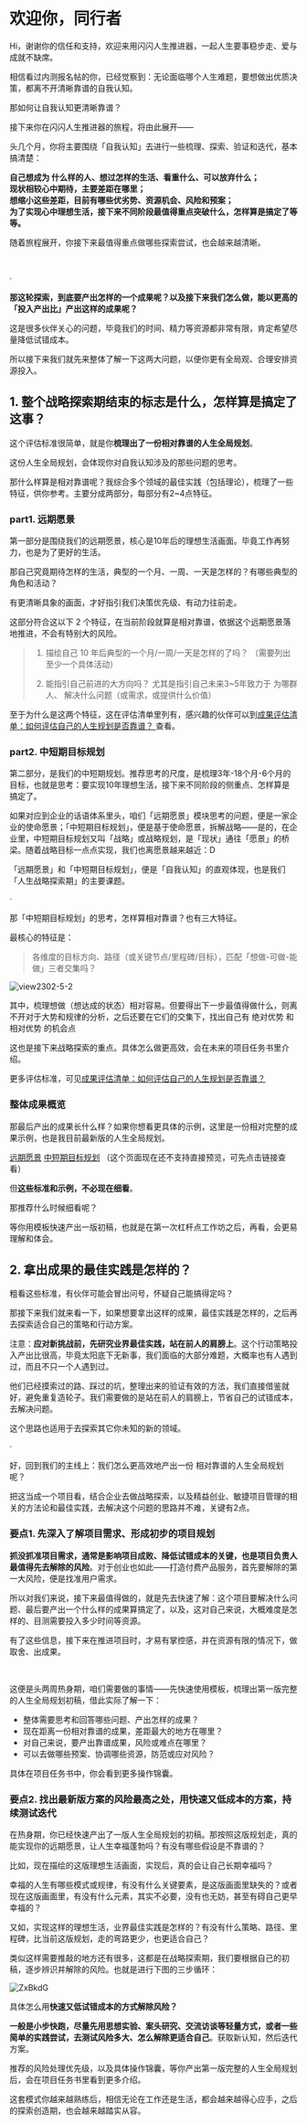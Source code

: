 # 欢迎你，同行者

Hi，谢谢你的信任和支持，欢迎来用闪闪人生推进器，一起人生要事稳步走、爱与成就不缺席。

相信看过内测报名帖的你，已经觉察到：无论面临哪个人生难题，要想做出优质决策，都离不开清晰靠谱的自我认知。


那如何让自我认知更清晰靠谱？

接下来你在闪闪人生推进器的旅程，将由此展开——

头几个月，你将主要围绕「自我认知」去进行一些梳理、探索、验证和迭代，基本搞清楚：

**自己想成为 什么样的人、想过怎样的生活、看重什么、可以放弃什么；<br />
现状相较心中期待，主要差距在哪里；<br />
想缩小这些差距，目前有哪些优劣势、资源机会、风险和预案；<br />
为了实现心中理想生活，接下来不同阶段最值得重点突破什么，怎样算是搞定了等等。**

随着旅程展开，你接下来最值得重点做哪些探索尝试，也会越来越清晰。

<br />

·

**那这轮探索，到底要产出怎样的一个成果呢？以及接下来我们怎么做，能以更高的「投入产出比」产出这样的成果呢？**

这是很多伙伴关心的问题，毕竟我们的时间、精力等资源都非常有限，肯定希望尽量降低试错成本。

所以接下来我们就先来整体了解一下这两大问题，以便你更有全局观、合理安排资源投入。

## 1. 整个战略探索期结束的标志是什么，怎样算是搞定了这事？

这个评估标准很简单，就是你**梳理出了一份相对靠谱的人生全局规划**。

这份人生全局规划，会体现你对自我认知涉及的那些问题的思考。


那什么样算是相对靠谱呢？我综合多个领域的最佳实践（包括理论），梳理了一些特征，供你参考。主要分成两部分，每部分有2~4点特征。

### part1. 远期愿景

第一部分是围绕我们的远期愿景，核心是10年后的理想生活画面。毕竟工作再努力，也是为了更好的生活。

那自己究竟期待怎样的生活，典型的一个月、一周、一天是怎样的？有哪些典型的角色和活动？

有更清晰具象的画面，才好指引我们决策优先级、有动力往前走。


这部分符合这以下 2 个特征，在当前阶段就算是相对靠谱，依据这个远期愿景落地推进，不会有特别大的风险。

> 1. 描绘自己 10 年后典型的一个月/一周/一天是怎样的了吗？
> （需要列出至少一个具体活动）
> 
> 2. 能指引自己前进的大方向吗？
> 尤其是指引自己未来3~5年致力于 为哪群人、
> 解决什么问题（或需求，或提供什么价值）

至于为什么是这两个特征，这在评估清单里列有，感兴趣的伙伴可以到[成果评估清单：⁡⁢‬⁣‌​‍⁢​﻿​⁣⁤⁤⁢​⁡﻿⁡‍⁣‌​​‌⁤⁤﻿​‬‬⁢​⁢⁣‍​‬​​⁣​​​​​⁡‬​如何评估自己的人生规划是否靠谱？ ](/project/checklist) 查看。

### part2. 中短期目标规划

第二部分，是我们的中短期规划。推荐思考的尺度，是梳理3年-18个月-6个月的目标，也就是思考：要实现10年理想生活，接下来不同阶段的侧重点、怎样算是搞定了。

如果对应到企业的话语体系里头，咱们「远期愿景」模块思考的问题，便是一家企业的使命愿景；「中短期目标规划」，便是基于使命愿景，拆解战略——是的，在企业里，中短期目标规划又叫「战略」或战略规划，是「现状」通往「愿景」的桥梁。随着战略目标一点点实现，我们也离愿景越来越近：D

「远期愿景」和「中短期目标规划」，便是「自我认知」的直观体现，也是我们「人生战略探索期」的主要课题。

·

那「中短期目标规划」的思考，怎样算相对靠谱？也有三大特征。

最核心的特征是：

> 各维度的目标方向、路径（或关键节点/里程碑/目标），匹配「想做-可做-能做」三者交集吗？


![view2302-5-2](https://cdn.sunnyhuang.net/share/view2302-5-5.png?x-oss-process=image/watermark,t_3,fill_1,padx_200,pady_200,text_6Zeq6Zeq5Lq655Sf,rotate_330 ':size=240')

其中，梳理想做（想达成的状态）相对容易。但要得出下一步最值得做什么，则离不开对于大势和规律的分析，之后还要在它们的交集下，找出自己有 绝对优势 和 相对优势 的机会点

这也是接下来战略探索的重点。具体怎么做更高效，会在未来的项目任务书里介绍。

更多评估标准，可见[成果评估清单：⁡⁢‬⁣‌​‍⁢​﻿​⁣⁤⁤⁢​⁡﻿⁡‍⁣‌​​‌⁤⁤﻿​‬‬⁢​⁢⁣‍​‬​​⁣​​​​​⁡‬​如何评估自己的人生规划是否靠谱？ ](/project/checklist) 

### 整体成果概览

那最后产出的成果长什么样？如果你想看更具体的示例，这里是一份相对完整的成果示例，也是我目前最新版的人生全局规划。

[‍远期愿景](https://sunnylife.feishu.cn/wiki/wikcnEy7dsfx0hrcc7RJ123xceg?sheet=DQo4ZU)
[‍‬‍‌⁡‌﻿⁣‍​⁤‬‬​‌⁡⁢﻿﻿​⁤​‍‬‌⁣‍‬​‌‬⁡​​⁣⁤‍‬⁢⁢​‬​​​⁣⁤‌‌﻿中短期目标规划](https://sunnylife.feishu.cn/wiki/wikcnEy7dsfx0hrcc7RJ123xceg?sheet=y4zfOl) （这个页面现在还不支持直接预览，可先点击链接查看）


但**这些标准和示例，不必现在细看**。

那推荐什么时候细看呢？

等你用模板快速产出一版初稿，也就是在第一次杠杆点工作坊之后，再看，会更易理解和体会。

## 2. 拿出成果的最佳实践是怎样的？

粗看这些标准，有伙伴可能会冒出问号，怀疑自己能搞得定吗？

那接下来我们就来看一下，如果想要拿出这样的成果，最佳实践是怎样的，之后再去探索适合自己的策略和行动方案。

注意：**应对新挑战前，先研究业界最佳实践，站在前人的肩膀上**。这个行动策略投入产出比很高，毕竟太阳底下无新事，我们面临的大部分难题，大概率也有人遇到过，而且不只一个人遇到过。

他们已经摸索过的路、踩过的坑，整理出来的验证有效的方法，我们直接借鉴就好，避免重复造轮子。我们需要做的是站在前人的肩膀上，节省自己的试错成本，去解决问题。

这个思路也适用于去探索其它你未知的新的领域。

·

好，回到我们的主线上：我们怎么更高效地产出一份 相对靠谱的人生全局规划呢？

把这当成一个项目看，结合企业去做战略探索，以及精益创业、敏捷项目管理的相关的方法论和最佳实践，去解决这个问题的思路并不难，关键有2点。


### 要点1. 先深入了解项目需求、形成初步的项目规划



**抓没抓准项目需求，通常是影响项目成败、降低试错成本的关键，也是项目负责人最值得先去解除的风险**。对于创业也如此——打造付费产品服务，首先要解除的第一大风险，便是找准用户需求。


所以对我们来说，接下来最值得做的，就是先去快速了解：这个项目要解决什么问题、最后要产出一个什么样的成果算搞定了，以及，这对自己来说，大概难度是怎样的、目测需要投入多少时间等资源。

有了这些信息，接下来在推进项目时，才易有掌控感，并在资源有限的情况下，做取舍、出成果。

<br />

这便是头两周热身期，咱们需要做的事情——先快速使用模板，梳理出第一版完整的人生全局规划初稿，借此实际了解一下：
- 整体需要思考和回答哪些问题、产出怎样的成果？
- 现在距离一份相对靠谱的成果，差距最大的地方在哪里？
- 对自己来说，要产出靠谱成果，风险或难点在哪里？
- 可以去做哪些预案、协调哪些资源，防范或应对风险？

具体在项目任务书中，你会看到更多操作锦囊。

### 要点2. 找出最新版方案的风险最高之处，用快速又低成本的方案，持续测试迭代

在热身期，你已经快速产出了一版人生全局规划的初稿。那按照这版规划走，真的能实现你的远期愿景，让人生幸福蓬勃吗？有没有哪些假设是不靠谱的？

比如，现在描绘的这版理想生活画面，实现后，真的会让自己长期幸福吗？

幸福的人生有哪些模式或规律，有没有什么关键要素，是这版画面里缺失的？或者现在这版画面里，有没有什么元素，其实不必要，没有也无妨，甚至有碍自己更早幸福的？

又如，实现这样的理想生活，业界最佳实践是怎样的？有没有什么策略、路径、里程碑，比当前这版规划，走的弯路更少，也更适合自己？

类似这样需要推敲的地方还有很多，这都是在战略探索期，我们要根据自己的初稿，逐步辨识并解除的风险。也就是进行下图的三步循环：

![ZxBkdG](https://cdn.sunnyhuang.net/share/ZxBkdG.png/webp)


具体怎么用**快速又低试错成本的方式解除风险？**

**一般是小步快跑，尽量先用思想实验、案头研究、交流访谈等轻量方式，或者一些简单的实践尝试，去测试风险多大、怎么解除更适合自己**。获取新认知，然后迭代方案。

推荐的风险处理优先级，以及具体操作锦囊，等你产出第一版完整的人生全局规划后，会在项目任务书里看到更多介绍。




这套模式你越来越熟练后，相信无论在工作还是生活，都会越来越得心应手，之后的探索创造期，也会越来越踏实从容。

